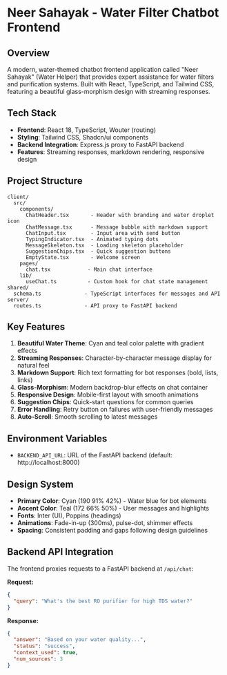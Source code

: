 # Neer Sahayak - Water Filter Chatbot Frontend

## Overview
A modern, water-themed chatbot frontend application called "Neer Sahayak" (Water Helper) that provides expert assistance for water filters and purification systems. Built with React, TypeScript, and Tailwind CSS, featuring a beautiful glass-morphism design with streaming responses.

## Tech Stack
- **Frontend**: React 18, TypeScript, Wouter (routing)
- **Styling**: Tailwind CSS, Shadcn/ui components
- **Backend Integration**: Express.js proxy to FastAPI backend
- **Features**: Streaming responses, markdown rendering, responsive design

## Project Structure
```
client/
  src/
    components/
      ChatHeader.tsx       - Header with branding and water droplet icon
      ChatMessage.tsx      - Message bubble with markdown support
      ChatInput.tsx        - Input area with send button
      TypingIndicator.tsx  - Animated typing dots
      MessageSkeleton.tsx  - Loading skeleton placeholder
      SuggestionChips.tsx  - Quick suggestion buttons
      EmptyState.tsx       - Welcome screen
    pages/
      chat.tsx            - Main chat interface
    lib/
      useChat.ts          - Custom hook for chat state management
shared/
  schema.ts              - TypeScript interfaces for messages and API
server/
  routes.ts              - API proxy to FastAPI backend
```

## Key Features
1. **Beautiful Water Theme**: Cyan and teal color palette with gradient effects
2. **Streaming Responses**: Character-by-character message display for natural feel
3. **Markdown Support**: Rich text formatting for bot responses (bold, lists, links)
4. **Glass-Morphism**: Modern backdrop-blur effects on chat container
5. **Responsive Design**: Mobile-first layout with smooth animations
6. **Suggestion Chips**: Quick-start questions for common queries
7. **Error Handling**: Retry button on failures with user-friendly messages
8. **Auto-Scroll**: Smooth scrolling to latest messages

## Environment Variables
- `BACKEND_API_URL`: URL of the FastAPI backend (default: http://localhost:8000)

## Design System
- **Primary Color**: Cyan (190 91% 42%) - Water blue for bot elements
- **Accent Color**: Teal (172 66% 50%) - User messages and highlights
- **Fonts**: Inter (UI), Poppins (headings)
- **Animations**: Fade-in-up (300ms), pulse-dot, shimmer effects
- **Spacing**: Consistent padding and gaps following design guidelines

## Backend API Integration
The frontend proxies requests to a FastAPI backend at `/api/chat`:

**Request:**
```json
{
  "query": "What's the best RO purifier for high TDS water?"
}
```

**Response:**
```json
{
  "answer": "Based on your water quality...",
  "status": "success",
  "context_used": true,
  "num_sources": 3
}
```
